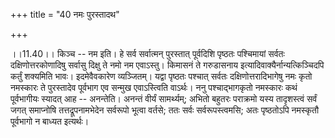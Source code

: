+++
title = "40 नमः पुरस्तादथ"

+++
  
  
।।11.40।। किञ्च -- नम इति। हे सर्व सर्वात्मन् पुरस्तात् पूर्वदिशि पृष्ठतः
पश्चिमायां सर्वतः दक्षिणोत्तरकोणादिषु सर्वासु दिक्षु ते नमो नम
एवाऽस्तु। किमासनं ते गरुडासनाय इत्यादिवाक्यैर्नान्यत्किञ्चिदपि कर्तुं
शक्यमिति भावः। इदमेवैवकारेण व्यञ्जितम्। यद्वा पृष्ठतः पश्चात् सर्वतः
दक्षिणोत्तरादिभागेषु नमः कृतो नमस्कारः ते पुरस्तादेव पूर्वभाग एव सन्मुख
एवाऽस्त्विति वाऽर्थः। ननु पश्चाद्भागकृतो नमस्कारः कथं पूर्वभागीयः
स्यादत् आह -- अनन्तेति। अनन्तं वीर्यं सामर्थ्यम्; अभितो बहुतरः पराक्रमो
यस्य तादृशस्त्वं सर्वं जगत् समाप्नोषि तत्तद्रूपनामभेदेन सर्वरूपो भूत्वा
वर्तसे; ततः सर्वः सर्वरूपस्त्वमसि; अतः पृष्ठतोऽपि नमस्कृतौ पूर्वभागो न
बाध्यत इत्यर्थः।  
  
